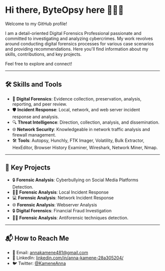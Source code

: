 # Hi there, ByteOpsy here 👩🏽‍💻

Welcome to my GitHub profile!

I am a detail-oriented Digital Forensics Professional passionate and committed to investigating and analyzing cybercrimes. My work revolves around conducting digital forensics processes for various case scenarios and providing recommendations. Here you'll find information about my skills, contributions, and key projects.

Feel free to explore and connect!

---

## 🛠️ Skills and Tools
- 👮 **Digital Forensics**: Evidence collection, preservation, analysis, reporting, and peer review.
- 🛡️ **Incident Response**: Local, network, and web server incident response and analysis.
- 🔍 **Threat Intelligence**: Direction, collection, analysis, and dissemination.
- 🌐 **Network Security**: Knowledgeable in network traffic analysis and firewall management.
- 🛠️ **Tools**: Autopsy, Hunchly, FTK Imager, Volatility, Bulk Extractor, HexEditor, Browser History Examiner, Wireshark, Network Miner, Nmap.

---

## 🔑 Key Projects
- 🔒 **Forensic Analysis**: Cyberbullying on Social Media Platforms Detection. 
- 🕵️‍♂️ **Forensic Analysis**: Local Incident Response
- 💻 **Forensic Analysis**: Network Incident Response
- 🌐 **Forensic Analysis**: Webserver Analysis
- 🔒 **Digital Forensics**: Financial Fraud Investigation
- 🕵️‍♂️ **Forensic Analysis**: Antiforensic techniques detection. 

---

## 📬 How to Reach Me
- 📧 Email: [annakamene481@gmail.com](mailto:annakamene481@gmail.com)
- 💼 LinkedIn: [linkedin.com/in/anna-kamene-28a305204/](https://www.linkedin.com/in/anna-kamene-28a305204/)
- 🐦 Twitter: [@KameneAnna](https://x.com/KameneAnna)

